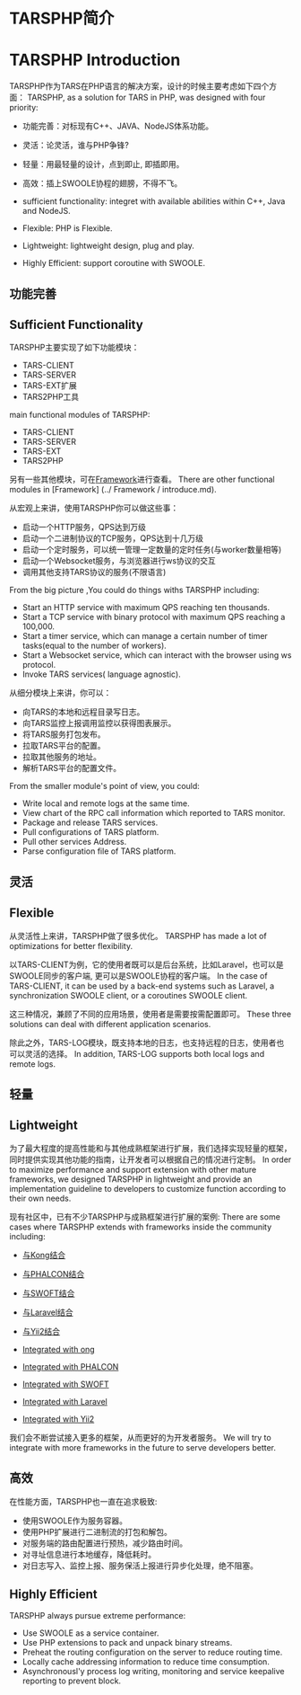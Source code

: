 
# TARSPHP简介
# TARSPHP Introduction

TARSPHP作为TARS在PHP语言的解决方案，设计的时候主要考虑如下四个方面：
TARSPHP, as a solution for TARS in PHP, was designed with four priority:

* 功能完善：对标现有C++、JAVA、NodeJS体系功能。
* 灵活：论灵活，谁与PHP争锋?
* 轻量：用最轻量的设计，点到即止, 即插即用。
* 高效：插上SWOOLE协程的翅膀，不得不飞。

* sufficient functionality: integret with available abilities within C++, Java and NodeJS.
* Flexible: PHP is Flexible.
* Lightweight: lightweight design, plug and play.
* Highly Efficient: support coroutine with SWOOLE.

## 功能完善
## Sufficient Functionality

TARSPHP主要实现了如下功能模块：
* TARS-CLIENT
* TARS-SERVER
* TARS-EXT扩展
* TARS2PHP工具

main functional modules of TARSPHP:
* TARS-CLIENT
* TARS-SERVER
* TARS-EXT 
* TARS2PHP 

另有一些其他模块，可在[Framework](../Framework/introduce.md)进行查看。
There are other functional modules in [Framework] (../ Framework / introduce.md).

从宏观上来讲，使用TARSPHP你可以做这些事：
* 启动一个HTTP服务，QPS达到万级
* 启动一个二进制协议的TCP服务，QPS达到十几万级
* 启动一个定时服务，可以统一管理一定数量的定时任务(与worker数量相等)
* 启动一个Websocket服务，与浏览器进行ws协议的交互
* 调用其他支持TARS协议的服务(不限语言)

From the big picture ,You could do things withs TARSPHP including:
* Start an HTTP service with maximum QPS reaching ten thousands.
* Start a TCP service with binary protocol with maximum QPS reaching a 100,000.
* Start a timer service, which can manage a certain number of timer tasks(equal to the number of workers).
* Start a Websocket service, which can interact with the browser using ws protocol.
* Invoke TARS services( language agnostic).

从细分模块上来讲，你可以：
* 向TARS的本地和远程目录写日志。
* 向TARS监控上报调用监控以获得图表展示。
* 将TARS服务打包发布。
* 拉取TARS平台的配置。
* 拉取其他服务的地址。
* 解析TARS平台的配置文件。

From the smaller module's point of view, you could:
* Write local and remote logs at the same time.
* View chart of the RPC call information which reported to TARS monitor.
* Package and release TARS services.
* Pull configurations of TARS platform.
* Pull other services Address.
* Parse configuration file of TARS platform.

## 灵活
## Flexible

从灵活性上来讲，TARSPHP做了很多优化。
TARSPHP has made a lot of optimizations for better flexibility.

以TARS-CLIENT为例，它的使用者既可以是后台系统，比如Laravel，也可以是SWOOLE同步的客户端, 更可以是SWOOLE协程的客户端。
In the case of TARS-CLIENT, it can be used by a back-end systems such as Laravel,  a synchronization SWOOLE client, or a coroutines SWOOLE client.

这三种情况，兼顾了不同的应用场景，使用者是需要按需配置即可。
These three solutions can deal with different application scenarios.

除此之外，TARS-LOG模块，既支持本地的日志，也支持远程的日志，使用者也可以灵活的选择。
In addition, TARS-LOG supports both local logs and remote logs.

## 轻量
## Lightweight

为了最大程度的提高性能和与其他成熟框架进行扩展，我们选择实现轻量的框架，同时提供实现其他功能的指南，让开发者可以根据自己的情况进行定制。
In order to maximize performance and support extension with other mature frameworks, we designed TARSPHP in lightweight and provide an implementation guideline to developers to customize function according to their own needs.

现有社区中，已有不少TARSPHP与成熟框架进行扩展的案例:
There are some cases where TARSPHP extends with frameworks inside the community including:

* [与Kong结合](https://tangramor.gitlab.io/tars-docker-guide/3.TARS-PHP-HTTP%E6%9C%8D%E5%8A%A1%E7%AB%AF%E4%B8%8E%E5%AE%A2%E6%88%B7%E7%AB%AF%E5%BC%80%E5%8F%91/)
* [与PHALCON结合]()
* [与SWOFT结合](../Advanced/swoft.md)
* [与Laravel结合](../Advanced/laravel.md)
* [与Yii2结合](../Advanced/yii2.md)

* [Integrated with ong](https://tangramor.gitlab.io/tars-docker-guide/3.TARS-PHP-HTTP%E6%9C%8D%E5%8A%A1%E7%AB%AF%E4%B8%8E%E5%AE%A2%E6%88%B7%E7%AB%AF%E5%BC%80%E5%8F%91/)
* [Integrated with PHALCON]()
* [Integrated with SWOFT](../Advanced/swoft.md)
* [Integrated with Laravel](../Advanced/laravel.md)
* [Integrated with Yii2](../Advanced/yii2.md)

我们会不断尝试接入更多的框架，从而更好的为开发者服务。
We will try to integrate with more frameworks in the future to serve developers better.

## 高效
在性能方面，TARSPHP也一直在追求极致:
* 使用SWOOLE作为服务容器。
* 使用PHP扩展进行二进制流的打包和解包。
* 对服务端的路由配置进行预热，减少路由时间。
* 对寻址信息进行本地缓存，降低耗时。
* 对日志写入、监控上报、服务保活上报进行异步化处理，绝不阻塞。


## Highly Efficient
TARSPHP always pursue extreme performance:
* Use SWOOLE as a service container.
* Use PHP extensions to pack and unpack binary streams.
* Preheat the routing configuration on the server to reduce routing time.
* Locally cache addressing information to reduce time consumption.
* Asynchronousl'y process log writing, monitoring and service keepalive reporting to prevent block.
